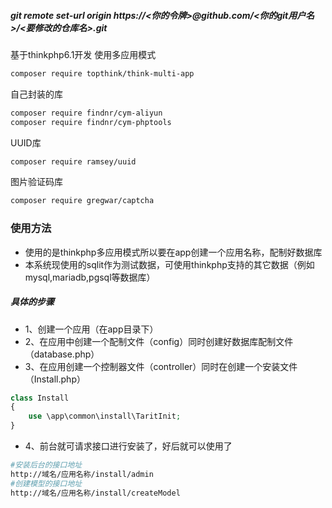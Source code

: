 <!--
 * @Author: 程英明
 * @Date: 2022-12-23 16:24:23
 * @LastEditTime: 2023-07-27 10:45:07
 * @LastEditors: 程英明
 * @Description: 
 * @FilePath: \web_php6_server\README.md
 * QQ:504875043@qq.com
-->
##### git remote set-url origin https://<你的令牌>@github.com/<你的git用户名>/<要修改的仓库名>.git
基于thinkphp6.1开发
使用多应用模式
```sh
composer require topthink/think-multi-app
```
自己封装的库
```sh
composer require findnr/cym-aliyun
composer require findnr/cym-phptools
```
UUID库
```sh
composer require ramsey/uuid
```
图片验证码库
```sh
composer require gregwar/captcha
```
### 使用方法
- 使用的是thinkphp多应用模式所以要在app创建一个应用名称，配制好数据库
- 本系统现使用的sqlit作为测试数据，可使用thinkphp支持的其它数据（例如mysql,mariadb,pgsql等数据库）
##### 具体的步骤
- 1、创建一个应用（在app目录下）
- 2、在应用中创建一个配制文件（config）同时创建好数据库配制文件（database.php）
- 3、在应用创建一个控制器文件（controller）同时在创建一个安装文件（Install.php）
```php
class Install
{
    use \app\common\install\TaritInit;
}
```
- 4、前台就可请求接口进行安装了，好后就可以使用了
```sh
#安装后台的接口地址
http://域名/应用名称/install/admin
#创建模型的接口地址
http://域名/应用名称/install/createModel
```
